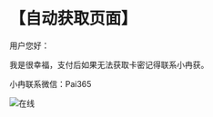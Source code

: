 
# 【自动获取页面】

用户您好：

   我是很幸福，支付后如果无法获取卡密记得联系小冉获。
   
   小冉联系微信：Pai365


![在线](https://github.com/raran2018/zuixin/blob/master/henxingfu.jpg?raw=true)
